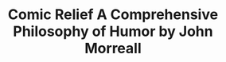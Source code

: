 ---
title: Comic Relief A Comprehensive Philosophy of Humor by John Morreall
categories: [Nonfiction Literature,Research]
---